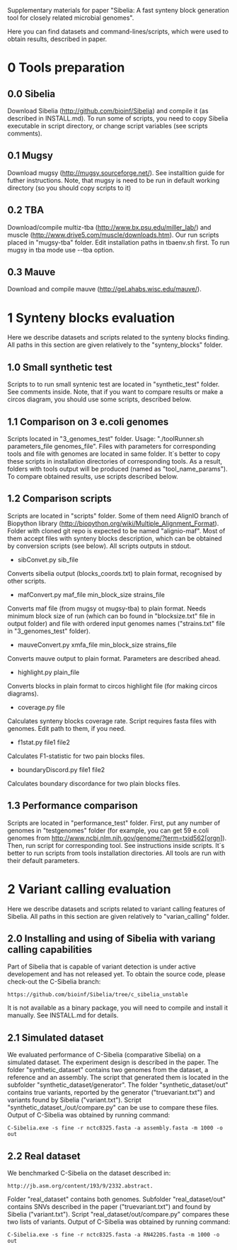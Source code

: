 Supplementary materials for paper "Sibelia: A fast synteny block generation tool for closely related microbial genomes".

Here you can find datasets and command-lines/scripts, which were used to obtain results,
described in paper.

0 Tools preparation
===================

0.0 Sibelia
-----------
Download Sibelia (http://github.com/bioinf/Sibelia) and compile it (as described in INSTALL.md).
To run some of scripts, you need to copy Sibelia executable in script directory, or change 
script variables (see scripts comments).

0.1 Mugsy
---------
Download mugsy (http://mugsy.sourceforge.net/). See installtion guide for futher instructions.
Note, that mugsy is need to be run in default working directory (so you should copy scripts to it)

0.2 TBA
-------
Download/compile multiz-tba (http://www.bx.psu.edu/miller_lab/) and  muscle 
(http://www.drive5.com/muscle/downloads.htm). Our run scripts placed in "mugsy-tba" folder.
Edit installation paths in tbaenv.sh first. To run mugsy in tba mode use --tba option.

0.3 Mauve
---------
Download and compile mauve (http://gel.ahabs.wisc.edu/mauve/).

1 Synteny blocks evaluation
===========================
Here we describe datasets and scripts related to the synteny blocks finding.
All paths in this section are given relatively to the "synteny_blocks" folder.

1.0 Small synthetic test
------------------------

Scripts to to run small syntenic test are located in "synthetic_test" folder. See comments inside.
Note, that if you want to compare results or make a circos diagram, you should use some scripts, 
described below.


1.1 Comparison on 3 e.coli genomes
----------------------------------

Scripts located in "3_genomes_test" folder. Usage: "./toolRunner.sh parameters_file genomes_file". 
Files with parameters for corresponding tools and file with genomes are located in same folder.
It`s better to copy these scripts in installation directories of corresponding tools. As a result,
folders with tools output will be produced (named as "tool_name_params"). To compare obtained results,
use scripts described below.

1.2 Comparison scripts
----------------------

Scripts are located in "scripts" folder. Some of them need AlignIO branch of Biopython library
(http://biopython.org/wiki/Multiple_Alignment_Format). Folder with cloned git repo is expected to be
named "alignio-maf". Most of them accept files with synteny blocks description, which can be obtained
by conversion scripts (see below). All scripts outputs in stdout.

* sibConvet.py sib_file

Converts sibelia output (blocks_coords.txt) to plain format, recognised by other scripts.

* mafConvert.py maf_file min_block_size strains_file

Converts maf file (from mugsy ot mugsy-tba) to plain format. Needs minimum block size of run
(which can bo found in "blocksize.txt" file in output folder) and file with ordered input genomes names
("strains.txt" file in "3_genomes_test" folder).

* mauveConvert.py xmfa_file min_block_size strains_file

Converts mauve output to plain format. Parameters are described ahead.

* highlight.py plain_file

Converts blocks in plain format to circos highlight file (for making circos diagrams).

* coverage.py file

Calculates synteny blocks coverage rate. Script requires fasta files with genomes. Edit path to them,
if you need.

* f1stat.py file1 file2

Calculates F1-statistic for two pain blocks files.

* boundaryDiscord.py file1 file2

Calculates boundary discordance for two plain blocks files.

1.3 Performance comparison
--------------------------

Scripts are located in "performance_test" folder. First, put any number of genomes in "testgenomes" folder
(for example, you can get 59 e.coli genomes from http://www.ncbi.nlm.nih.gov/genome/?term=txid562[orgn]).
Then, run script for corresponding tool. See instructions inside scripts. It`s better to run scripts
from tools installation directories. All tools are run with their default parameters.

2 Variant calling evaluation
=============================

Here we describe datasets and scripts related to variant calling features of 
Sibelia. All paths in this section are given relatively to "varian_calling"
folder.

2.0 Installing and using of Sibelia with variang calling capabilities
--------------------------------------------------------------------

Part of Sibelia that is capable of variant detection is under active 
developement and has not released yet. To obtain the source code, please
check-out the C-Sibelia branch: 

	https://github.com/bioinf/Sibelia/tree/c_sibelia_unstable

It is not available as a binary package, you will need to compile and install
it manually. See INSTALL.md for details.

2.1 Simulated dataset
---------------------

We evaluated performance of C-Sibelia (comparative Sibelia) on a simulated
dataset. The experiment design is described in the paper. The folder
"synthetic_dataset" contains two genomes from the dataset, a reference and an
assembly. The script that generated them is located in the subfolder
"synthetic_dataset/generator". The folder "synthetic_dataset/out" contains true
variants, reported by the generator ("truevariant.txt") and variants found by
Sibelia ("variant.txt"). Script "synthetic_dataset_/out/compare.py" can be use
to compare these files. Output of C-Sibelia was obtained by running command:

	C-Sibelia.exe -s fine -r nctc8325.fasta -a assembly.fasta -m 1000 -o out

2.2 Real dataset
----------------

We benchmarked C-Sibelia on the dataset described in:

	http://jb.asm.org/content/193/9/2332.abstract.

Folder "real_dataset" contains both genomes. Subfolder "real_dataset/out"
contains SNVs described in the paper ("truevariant.txt") and found by Sibelia
("variant.txt"). Script "real_dataset/out/compare.py" compares these two lists
of variants. Output of C-Sibelia was obtained by running command:

	C-Sibelia.exe -s fine -r nctc8325.fasta -a RN4220S.fasta -m 1000 -o out